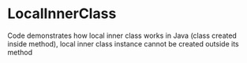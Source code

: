 # LocalInnerClass
Code demonstrates how local inner class works in Java (class created inside method), local inner class instance cannot be created outside its method
